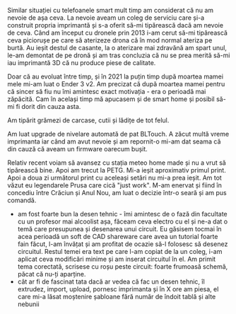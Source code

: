 Similar situației cu telefoanele smart mult timp am considerat că nu am nevoie de așa ceva. La nevoie aveam un coleg de serviciu care și-a construit propria imprimantă și s-a oferit să-mi tipărească dacă am nevoie de ceva. Când am început cu dronele prin 2013 i-am cerut să-mi tipărească ceva piciorușe pe care să aterizeze drona că în mod normal ateriza pe burtă. Au ieșit destul de casante, la o aterizare mai zdravănă am spart unul, le-am demontat de pe dronă și am tras concluzia că nu se prea merită să-mi iau imprimantă 3D că nu produce piese de calitate.

Doar că au evoluat între timp, și în 2021 la puțin timp după moartea mamei mele mi-am luat o Ender 3 v2. Am precizat că după moartea mamei pentru că sincer să fiu nu îmi amintesc exact motivația - era o perioadă mai zăpăcită. Cam în același timp mă apucasem și de smart home și posibil să-mi fi dorit din cauza asta.

Am tipărit grămezi de carcase, cutii și lădițe de tot felul.

Am luat upgrade de nivelare automată de pat BLTouch. A zăcut multă vreme imprimanta iar când am avut nevoie și am repornit-o mi-am dat seama că din cauză că aveam un firmware oarecum bușit.

Relativ recent voiam să avansez cu stația meteo home made și nu a vrut să tipărească bine. Apoi am trecut la PETG. Mi-a ieșit aproximativ primul print. Apoi a doua zi următorul print cu aceleași setări nu mi-a prea ieșit. Am tot văzut eu legendarele Prusa care cică "just work". M-am enervat și fiind în concediu între Crăciun și Anul Nou, am luat o decizie într-o seară și am pus comandă.

- am fost foarte bun la desen tehnic - îmi amintesc de o fază din facultate cu un profesor mai alcoolist așa, făceam ceva electro cu el și ne-a dat o temă care presupunea și desenarea unui circuit. Eu găsisem tocmai în acea perioadă un soft de CAD shareware care avea un tutorial foarte fain făcut, l-am învățat și am profitat de ocazie să-l folosesc să desenez circuitul. Restul temei era text pe care l-am copiat de la un coleg, i-am aplicat ceva modificări minime și am inserat circuitul în el. Am primit tema corectată, scrisese cu roșu peste circuit: foarte frumoasă schemă, păcat că nu-ți aparține.
- cât ar fi de fascinat tata dacă ar vedea că fac un desen tehnic, îl extrudez, import, upload, pornesc imprimanta și în X ore am piesa, el care mi-a lăsat moștenire șabloane fără număr de îndoit tablă și alte nebunii

